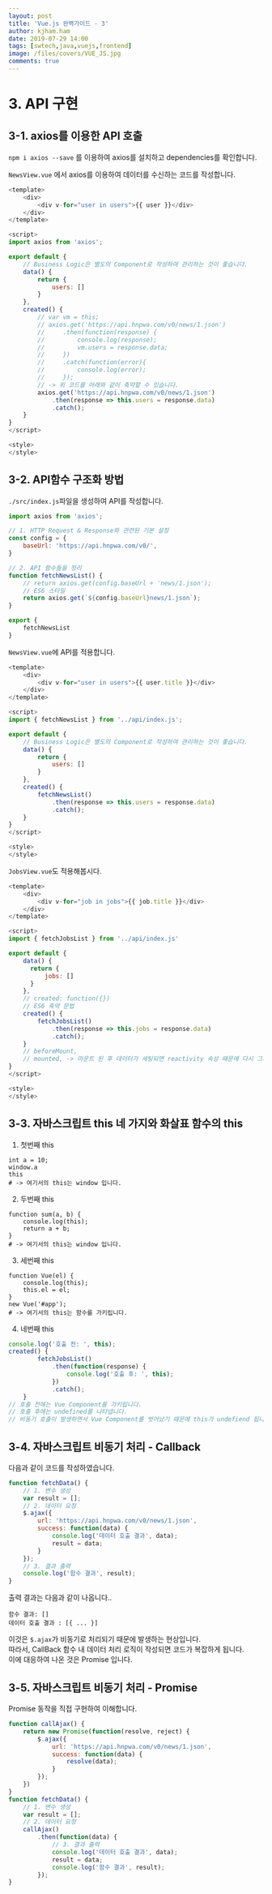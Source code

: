 ```yaml
---
layout: post
title: 'Vue.js 완벽가이드 - 3'
author: kjham.ham
date: 2019-07-29 14:00
tags: [swtech,java,vuejs,frontend]
image: /files/covers/VUE_JS.jpg
comments: true
---
```


# 3. API 구현  

## 3-1. axios를 이용한 API 호출
`npm i axios --save` 를 이용하여 axios를 설치하고 dependencies를 확인합니다.  

`NewsView.vue` 에서 axios를 이용하여 데이터를 수신하는 코드를 작성합니다.  
~~~js
<template>
    <div>
        <div v-for="user in users">{{ user }}</div>
    </div>
</template>

<script>
import axios from 'axios';

export default {
    // Business Logic은 별도의 Component로 작성하여 관리하는 것이 좋습니다.
    data() {
        return {
            users: []
        }
    },    
    created() {
        // var vm = this;
        // axios.get('https://api.hnpwa.com/v0/news/1.json')
        //     .then(function(response) {
        //         console.log(response);
        //         vm.users = response.data;                
        //     })
        //     .catch(function(error){
        //         console.log(error);                
        //     });
        // -> 위 코드를 아래와 같이 축약할 수 있습니다.
        axios.get('https://api.hnpwa.com/v0/news/1.json')
            .then(response => this.users = response.data)
            .catch();
    }
}
</script>

<style>
</style>
~~~

## 3-2. API함수 구조화 방법  
`./src/index.js`파일을 생성하여 API를 작성합니다.  
~~~js
import axios from 'axios';

// 1. HTTP Request & Response와 관련된 기본 설정
const config = {
    baseUrl: 'https://api.hnpwa.com/v0/',
}

// 2. API 함수들을 정리
function fetchNewsList() {
    // return axios.get(config.baseUrl + 'news/1.json');
    // ES6 스타일
    return axios.get(`${config.baseUrl}news/1.json`);
}

export {
    fetchNewsList
}
~~~

`NewsView.vue`에 API를 적용합니다.  
~~~js
<template>
    <div>        
        <div v-for="user in users">{{ user.title }}</div>
    </div>
</template>

<script>
import { fetchNewsList } from '../api/index.js';

export default {
    // Business Logic은 별도의 Component로 작성하여 관리하는 것이 좋습니다.
    data() {
        return {
            users: []
        }
    },    
    created() {      
        fetchNewsList()
            .then(response => this.users = response.data)
            .catch();
    }
}
</script>

<style>
</style>
~~~

`JobsView.vue`도 적용해봅시다.  
~~~js
<template>
    <div>
        <div v-for="job in jobs">{{ job.title }}</div>
    </div>
</template>

<script>
import { fetchJobsList } from '../api/index.js'

export default {    
    data() {
      return {
          jobs: []
      }  
    },
    // created: function({})
    // ES6 축약 문법
    created() {
        fetchJobsList()
            .then(response => this.jobs = response.data)
            .catch();
    }
    // beforeMount,
    // mounted, -> 마운트 된 후 데이터가 세팅되면 reactivity 속성 떄문에 다시 그려집니다.
}
</script>

<style>
</style>
~~~

## 3-3. 자바스크립트 this 네 가지와 화살표 함수의 this  
1. 첫번째 this  
~~~shell
int a = 10;
window.a
this
# -> 여기서의 this는 window 입니다.
~~~
2. 두번째 this  
~~~shell
function sum(a, b) {
	console.log(this);
	return a + b;
}
# -> 여기서의 this는 window 입니다.
~~~
3. 세번째 this  
~~~shell
function Vue(el) {
	console.log(this);
	this.el = el;
}
new Vue('#app');
# -> 여기서의 this는 함수를 가키립니다.
~~~
4. 네번째 this
~~~js
console.log('호출 전: ', this);
created() {
        fetchJobsList()
            .then(function(response) {
            	console.log('호출 후: ', this);
            })
            .catch();
    }
// 호출 전에는 Vue Component를 가키립니다.
// 호출 후에는 undefined를 나타냅니다.
// 비동기 호출이 발생하면서 Vue Component를 벗어났기 때문에 this가 undefiend 됩니다.
~~~

## 3-4. 자바스크립트 비동기 처리 - Callback  
다음과 같이 코드를 작성하였습니다.  
~~~js
function fetchData() {
	// 1. 변수 생성
	var result = [];
	// 2. 데이터 요청
	$.ajax({
		url: 'https://api.hnpwa.com/v0/news/1.json',
		success: function(data) {
			console.log('데이터 호출 결과', data);
			result = data;
		}	
	});
	// 3. 결과 출력
	console.log('함수 결과', result);
}
~~~
출력 결과는 다음과 같이 나옵니다..  
~~~shell
함수 결과: []
데이터 호출 결과 : [{ ... }]
~~~
이것은 `$.ajax`가 비동기로 처리되기 때문에 발생하는 현상입니다.  
따라서, CallBack 함수 내 데이터 처리 로직이 작성되면 코드가 복잡하게 됩니다.  
이에 대응하여 나온 것은 Promise 입니다.

## 3-5. 자바스크립트 비동기 처리 - Promise  
Promise 동작을 직접 구현하여 이해합니다.  
~~~js
function callAjax() {
	return new Promise(function(resolve, reject) {
		$.ajax({
			url: 'https://api.hnpwa.com/v0/news/1.json',
			success: function(data) {
				resolve(data);
			}
		});
	})
}
function fetchData() {
	// 1. 변수 생성
	var result = [];
	// 2. 데이터 요청
	callAjax()
		.then(function(data) {
			// 3. 결과 출력
			console.log('데이터 호출 결과', data);
			result = data;
			console.log('함수 결과', result);
		});
}
~~~
